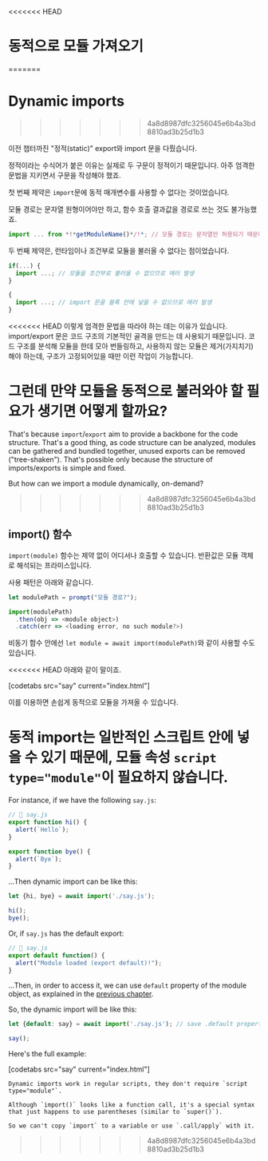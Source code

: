<<<<<<< HEAD

# 동적으로 모듈 가져오기
=======
# Dynamic imports
>>>>>>> 4a8d8987dfc3256045e6b4a3bd8810ad3b25d1b3

이전 챕터까진 "정적(static)" export와 import 문을 다뤘습니다. 

정적이라는 수식어가 붙은 이유는 실제로 두 구문이 정적이기 때문입니다. 아주 엄격한 문법을 지키면서 구문을 작성해야 했죠.

첫 번째 제약은 `import`문에 동적 매개변수를 사용할 수 없다는 것이었습니다.

모듈 경로는 문자열 원형이어야만 하고, 함수 호출 결과값을 경로로 쓰는 것도 불가능했죠.

```js
import ... from *!*getModuleName()*/!*; // 모듈 경로는 문자열만 허용되기 때문에 에러가 발생합니다. 
```

두 번째 제약은, 런타임이나 조건부로 모듈을 불러올 수 없다는 점이었습니다.

```js
if(...) {
  import ...; // 모듈을 조건부로 불러올 수 없으므로 에러 발생
}

{
  import ...; // import 문을 블록 안에 넣을 수 없으므로 에러 발생
}
```

<<<<<<< HEAD
이렇게 엄격한 문법을 따라야 하는 데는 이유가 있습니다. import/export 문은 코드 구조의 기본적인 골격을 만드는 데 사용되기 때문입니다. 코드 구조를 분석해 모듈을 한데 모아 번들링하고, 사용하지 않는 모듈은 제거(가지치기)해야 하는데, 구조가 고정되어있을 때만 이런 작업이 가능합니다.

그런데 만약 모듈을 동적으로 불러와야 할 필요가 생기면 어떻게 할까요?
=======
That's because `import`/`export` aim to provide a backbone for the code structure. That's a good thing, as code structure can be analyzed, modules can be gathered and bundled together, unused exports can be removed ("tree-shaken"). That's possible only because the structure of imports/exports is simple and fixed.

But how can we import a module dynamically, on-demand?
>>>>>>> 4a8d8987dfc3256045e6b4a3bd8810ad3b25d1b3

## import() 함수

`import(module)` 함수는 제약 없이 어디서나 호출할 수 있습니다. 반환값은 모듈 객체로 해석되는 프라미스입니다.

사용 패턴은 아래와 같습니다.

```js run
let modulePath = prompt("모듈 경로?");

import(modulePath)
  .then(obj => <module object>)
  .catch(err => <loading error, no such module?>)
```

비동기 함수 안에선 `let module = await import(modulePath)`와 같이 사용할 수도 있습니다.

<<<<<<< HEAD
아래와 같이 말이죠.

[codetabs src="say" current="index.html"]

이를 이용하면 손쉽게 동적으로 모듈을 가져올 수 있습니다.

동적 import는 일반적인 스크립트 안에 넣을 수 있기 때문에, 모듈 속성 `script type="module"`이 필요하지 않습니다.
=======
For instance, if we have the following `say.js`:

```js
// 📁 say.js
export function hi() {
  alert(`Hello`);
}

export function bye() {
  alert(`Bye`);
}
```

...Then dynamic import can be like this:

```js
let {hi, bye} = await import('./say.js');

hi();
bye();
```

Or, if `say.js` has the default export:

```js
// 📁 say.js
export default function() {
  alert("Module loaded (export default)!");
}
```

...Then, in order to access it, we can use `default` property of the module object, as explained in the [previous chapter](info:import-export).

So, the dynamic import will be like this:

```js
let {default: say} = await import('./say.js'); // save .default property in say variable

say();
```

Here's the full example:

[codetabs src="say" current="index.html"]

```smart
Dynamic imports work in regular scripts, they don't require `script type="module"`.
```

```smart
Although `import()` looks like a function call, it's a special syntax that just happens to use parentheses (similar to `super()`).

So we can't copy `import` to a variable or use `.call/apply` with it.
```
>>>>>>> 4a8d8987dfc3256045e6b4a3bd8810ad3b25d1b3
